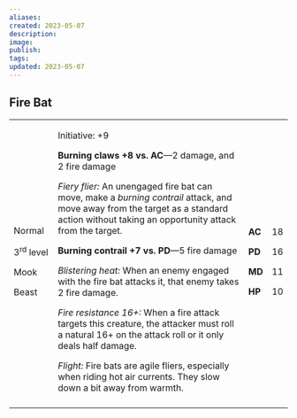 ```yaml
---
aliases: 
created: 2023-05-07
description: 
image: 
publish: 
tags: 
updated: 2023-05-07
---
```


## Fire Bat

<table>
<colgroup>
<col style="width: 16%" />
<col style="width: 72%" />
<col style="width: 5%" />
<col style="width: 5%" />
</colgroup>
<tbody>
<tr class="odd">
<td><p>Normal</p>
<p>3<sup>rd</sup> level</p>
<p>Mook</p>
<p>Beast</p></td>
<td><p>Initiative: +9</p>
<p><strong>Burning claws +8 vs. AC</strong>—2 damage, and 2 fire
damage</p>
<p><em>Fiery flier:</em> An unengaged fire bat can move, make a
<em>burning contrail</em> attack, and move away from the target as a
standard action without taking an opportunity attack from the
target.</p>
<p><strong>Burning contrail +7 vs. PD</strong>—5 fire damage</p>
<p><em>Blistering heat:</em> When an enemy engaged with the fire bat
attacks it, that enemy takes 2 fire damage.</p>
<p><em>Fire resistance 16+:</em> When a fire attack targets this
creature, the attacker must roll a natural 16+ on the attack roll or it
only deals half damage.</p>
<p><em>Flight:</em> Fire bats are agile fliers, especially when riding
hot air currents. They slow down a bit away from warmth.</p></td>
<td><p><strong>AC</strong></p>
<p><strong>PD</strong></p>
<p><strong>MD</strong></p>
<p><strong>HP</strong></p></td>
<td><p>18</p>
<p>16</p>
<p>11</p>
<p>10</p></td>
</tr>
<tr class="even">
<td></td>
<td></td>
<td></td>
<td></td>
</tr>
</tbody>
</table>


